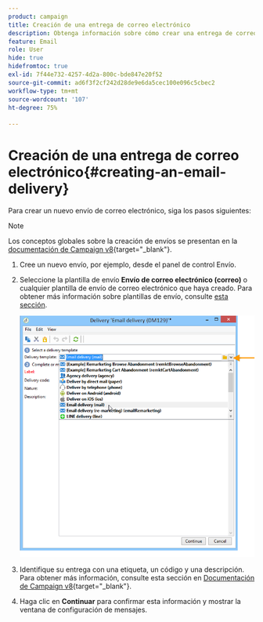 ```yaml
---
product: campaign
title: Creación de una entrega de correo electrónico
description: Obtenga información sobre cómo crear una entrega de correo electrónico
feature: Email
role: User
hide: true
hidefromtoc: true
exl-id: 7f44e732-4257-4d2a-800c-bde847e20f52
source-git-commit: ad6f3f2cf242d28de9e6da5cec100e096c5cbec2
workflow-type: tm+mt
source-wordcount: '107'
ht-degree: 75%

---
```


# Creación de una entrega de correo electrónico{#creating-an-email-delivery}

Para crear un nuevo envío de correo electrónico, siga los pasos siguientes:

>[!NOTE]
>
>Los conceptos globales sobre la creación de envíos se presentan en la [documentación de Campaign v8](https://experienceleague.adobe.com/docs/campaign/campaign-v8/send/create-message.html){target="_blank"}.

1. Cree un nuevo envío, por ejemplo, desde el panel de control Envío.
1. Seleccione la plantilla de envío **Envío de correo electrónico (correo)** o cualquier plantilla de envío de correo electrónico que haya creado. Para obtener más información sobre plantillas de envío, consulte [esta sección](about-templates.md).

   ![](assets/s_ncs_user_wizard_email01_1.png)

1. Identifique su entrega con una etiqueta, un código y una descripción. Para obtener más información, consulte esta sección en [Documentación de Campaign v8](https://experienceleague.adobe.com/docs/campaign/campaign-v8/send/create-message.html?lang=es#create-the-delivery){target="_blank"}.
1. Haga clic en **Continuar** para confirmar esta información y mostrar la ventana de configuración de mensajes.
